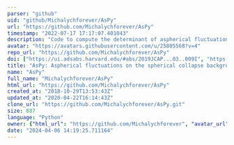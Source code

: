 ```yaml
---
parser: "github"
uid: "github/Michalychforever/AsPy"
url: "https://github.com/Michalychforever/AsPy"
timestamp: "2022-07-17 17:17:07.401043"
description: "Code to compute the determinant of aspherical fluctuations in spherical collapse background"
avatar: "https://avatars.githubusercontent.com/u/25805568?v=4"
repo_url: "https://github.com/Michalychforever/AsPy"
doi: ["https://ui.adsabs.harvard.edu/#abs/2019JCAP...03..009I", "https://ui.adsabs.harvard.edu/abs/2019ascl.soft03011I/abstract"]
title: "AsPy: Aspherical fluctuations on the spherical collapse background"
name: "AsPy"
full_name: "Michalychforever/AsPy"
html_url: "https://github.com/Michalychforever/AsPy"
created_at: "2018-10-29T13:53:43Z"
updated_at: "2020-04-22T16:14:43Z"
clone_url: "https://github.com/Michalychforever/AsPy.git"
size: 887
language: "Python"
owner: {"html_url": "https://github.com/Michalychforever", "avatar_url": "https://avatars.githubusercontent.com/u/25805568?v=4", "login": "Michalychforever", "type": "User"}
date: "2024-04-06 14:19:25.711164"
---
```

